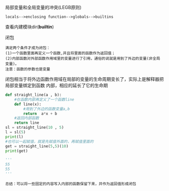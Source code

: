 局部变量和全局变量的冲突(LEGB原则)
    
    locals-->enclosing function-->globals-->builtins
    
查看内建模块dir(__builtin__)

闭包

    满足两个条件才成为闭包：
    (1)一个函数里面再定义一个函数,并且将里面的函数作为返回值；
    (2)内部函数对外部函数作用域里的变量进行了引用，通俗的说就是用到了外边的变量(非全局变量)。
    注意：函数的参数也是变量
    
闭包相当于将外边函数作用域在局部的变量的生命周期变长了，实际上是解释器把局部变量绑定到函数
内部，相应的延长了它的生命期

```python
def straight_line(a , b):
    #在函数内部再定义了一个函数line
    def line(x):
        #用到了外边的函数变量a,b
        return  a*x + b
    #返回内部函数
    return line
sl = straight_line(10 , 5)
l = sl(5)
print(l)
#也可以一起赋值，就是先赋值外面的，再赋值里面的
get = straight_line(5,5)(10)
print(get)

'''
55
55
'''
```
    总结：可以将一些固定的内容写入内部的函数保留下来，并作为返回值形成闭包